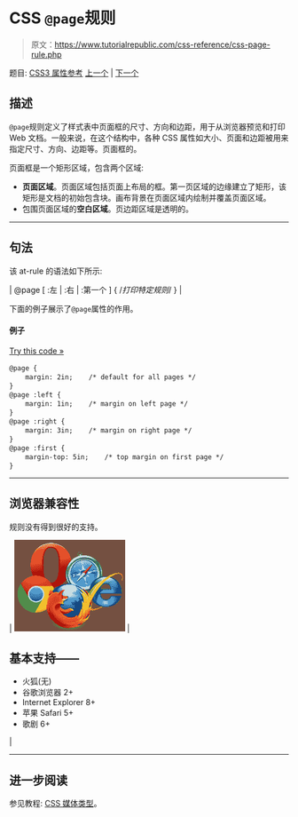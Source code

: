 # CSS `@page`规则

> 原文：<https://www.tutorialrepublic.com/css-reference/css-page-rule.php>

题目: [CSS3 属性参考](css3-properties.php) [上一个](css-import-rule.php) | [下一个](javascript:void(0); "Disabled")

## 描述

`@page`规则定义了样式表中页面框的尺寸、方向和边距，用于从浏览器预览和打印 Web 文档。一般来说，在这个结构中，各种 CSS 属性如大小、页面和边距被用来指定尺寸、方向、边距等。页面框的。

页面框是一个矩形区域，包含两个区域:

*   **页面区域**。页面区域包括页面上布局的框。第一页区域的边缘建立了矩形，该矩形是文档的初始包含块。画布背景在页面区域内绘制并覆盖页面区域。
*   包围页面区域的**空白区域**。页边距区域是透明的。

* * *

## 句法

该 at-rule 的语法如下所示:

| @page [ :左 &#124; :右 &#124; :第一个 ] {
/*打印特定规则*/
} |

下面的例子展示了`@page`属性的作用。

#### 例子

[Try this code »](../codelab.php?topic=css&file=page-rule "Try this code using online Editor")

```
@page {
    margin: 2in;    /* default for all pages */
}
@page :left {
    margin: 1in;    /* margin on left page */
}
@page :right {
    margin: 3in;    /* margin on right page */
}
@page :first {
    margin-top: 5in;    /* top margin on first page */
}
```

* * *

## 浏览器兼容性

规则没有得到很好的支持。

| ![Browsers Icon](img/e9331123c77668c1832e541c2fca1002.png) | 

## 基本支持——

*   火狐(无)
*   谷歌浏览器 2+
*   Internet Explorer 8+
*   苹果 Safari 5+
*   歌剧 6+

 |

* * *

## 进一步阅读

参见教程: [CSS 媒体类型](../css-tutorial/css-media-types.php)。